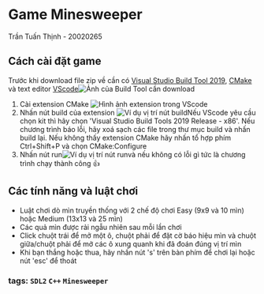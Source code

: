 # Game Minesweeper

Trần Tuấn Thịnh - 20020265

## Cách cài đặt game

Trước khi download file zip về cần có [Visual Studio Build Tool 2019](https://visualstudio.microsoft.com/downloads/), [CMake](https://cmake.org/download/) và text editor [VScode](https://code.visualstudio.com/download)![Ảnh của Build Tool cần download](https://i.imgur.com/8RCTWm5.png)

1. Cài extension CMake ![Hình ảnh extension trong VScode](https://i.imgur.com/IVZ5Fh7.png)
2. Nhấn nút build của extension ![Ví dụ vị trí nút build](https://i.imgur.com/KfCrBhu.png)Nếu VScode yêu cầu chọn kit thì hãy chọn 'Visual Studio Build Tools 2019 Release - x86'. Nếu chương trình báo lỗi, hãy xoá sạch các file trong thư mục build và nhấn build lại. Nếu không thấy extension CMake hãy nhấn tổ hợp phím Ctrl+Shift+P và chọn CMake:Configure
3. Nhấn nút run![Ví dụ vị trí nút run](https://i.imgur.com/rZ1tMpo.png)và nếu không có lỗi gì tức là chương trình chạy thành công :+1:

## Các tính năng và luật chơi

- Luật chơi dò mìn truyền thống với 2 chế độ chơi Easy (9x9 và 10 mìn) hoặc Medium (13x13 và 25 mìn)
- Các quả mìn được rải ngẫu nhiên sau mỗi lần chơi
- Click chuột trái để mở một ô, chuột phải để đặt cờ báo hiệu mìn và chuột giữa/chuột phải để mở các ô xung quanh khi đã đoán đúng vị trí mìn
- Khi bạn thắng hoặc thua, hãy nhấn nút 's' trên bàn phím để chơi lại hoặc nút 'esc' để thoát

### tags: `SDL2` `C++` `Minesweeper`
